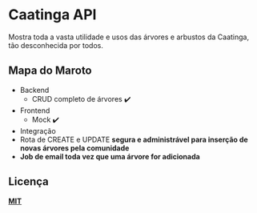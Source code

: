 
# Caatinga API

Mostra toda a vasta utilidade e usos das árvores e arbustos da Caatinga, tão desconhecida por todos.


## Mapa do Maroto

- Backend
  - CRUD completo de árvores ✔️
- Frontend 
  - Mock ✔️
- Integração 
- Rota de CREATE e UPDATE <strong>segura<strong> e administrável para inserção de novas árvores pela comunidade
- Job de email toda vez que uma árvore for adicionada




## Licença

[MIT](#LICENCE)

